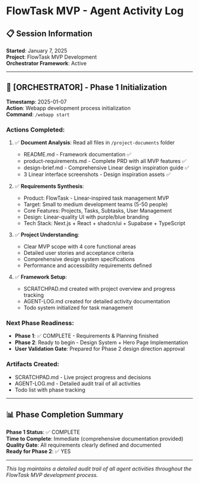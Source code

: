 # FlowTask MVP - Agent Activity Log

## 📋 Session Information
**Started**: January 7, 2025  
**Project**: FlowTask MVP Development  
**Orchestrator Framework**: Active

---

## 🎯 [ORCHESTRATOR] - Phase 1 Initialization
**Timestamp**: 2025-01-07  
**Action**: Webapp development process initialization  
**Command**: `/webapp start`

### Actions Completed:
1. ✅ **Document Analysis**: Read all files in `/project-documents` folder
   - README.md - Framework documentation ✅
   - product-requirements.md - Complete PRD with all MVP features ✅  
   - design-brief.md - Comprehensive Linear design inspiration guide ✅
   - 3 Linear interface screenshots - Design inspiration assets ✅

2. ✅ **Requirements Synthesis**: 
   - Product: FlowTask - Linear-inspired task management MVP
   - Target: Small to medium development teams (5-50 people)
   - Core Features: Projects, Tasks, Subtasks, User Management
   - Design: Linear-quality UI with purple/blue branding
   - Tech Stack: Next.js + React + shadcn/ui + Supabase + TypeScript

3. ✅ **Project Understanding**: 
   - Clear MVP scope with 4 core functional areas
   - Detailed user stories and acceptance criteria
   - Comprehensive design system specifications
   - Performance and accessibility requirements defined

4. ✅ **Framework Setup**:
   - SCRATCHPAD.md created with project overview and progress tracking
   - AGENT-LOG.md created for detailed activity documentation
   - Todo system initialized for task management

### Next Phase Readiness:
- **Phase 1**: ✅ COMPLETE - Requirements & Planning finished
- **Phase 2**: Ready to begin - Design System + Hero Page Implementation
- **User Validation Gate**: Prepared for Phase 2 design direction approval

### Artifacts Created:
- SCRATCHPAD.md - Live project progress and decisions
- AGENT-LOG.md - Detailed audit trail of all activities
- Todo list with phase tracking

---

## 📊 Phase Completion Summary
**Phase 1 Status**: ✅ COMPLETE  
**Time to Complete**: Immediate (comprehensive documentation provided)  
**Quality Gate**: All requirements clearly defined and documented  
**Ready for Phase 2**: ✅ YES

---

*This log maintains a detailed audit trail of all agent activities throughout the FlowTask MVP development process.*